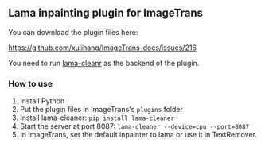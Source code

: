 ## Lama inpainting plugin for ImageTrans

You can download the plugin files here:

https://github.com/xulihang/ImageTrans-docs/issues/216


You need to run [lama-cleanr](https://github.com/Sanster/lama-cleaner) as the backend of the plugin.

### How to use

1. Install Python
2. Put the plugin files in ImageTrans's `plugins` folder
3. Install lama-cleaner: `pip install lama-cleaner`
4. Start the server at port 8087: `lama-cleaner --device=cpu --port=8087`
5. In ImageTrans, set the default inpainter to lama or use it in TextRemover.